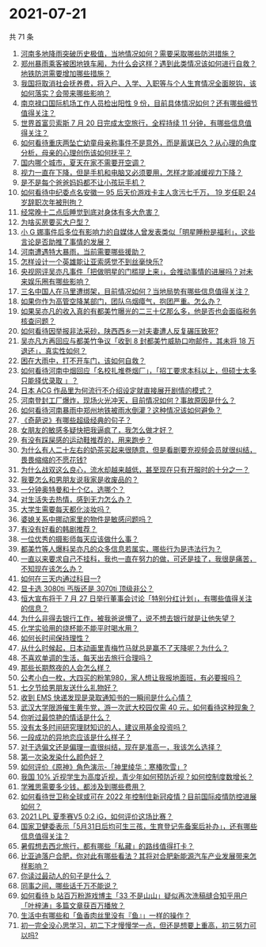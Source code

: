 # 2021-07-21

共 71 条

<!-- BEGIN -->
<!-- 最后更新时间 Wed Jul 21 2021 02:02:05 GMT+0800 (China Standard Time) -->

1. [河南多地降雨突破历史极值，当地情况如何？需要采取哪些防洪措施？](https://www.zhihu.com/question/473413447)
1. [郑州暴雨乘客被困地铁车厢，为什么会这样？遇到此类情况该如何进行自救？地铁防洪需要增加哪些措施？](https://www.zhihu.com/question/473549321)
1. [我国将取消社会抚养费，将入户、入学、入职等与个人生育情况全面脱钩，该如何落实？会带来哪些影响？](https://www.zhihu.com/question/473499702)
1. [南京禄口国际机场工作人员检出阳性 9
   份，目前具体情况如何？还有哪些细节值得关注？](https://www.zhihu.com/question/473581393)
1. [世界首富贝索斯 7 月 20 日完成太空旅行，全程持续 11
   分钟，有哪些信息值得关注？](https://www.zhihu.com/question/473476687)
1. [如何看待重庆两坠亡幼童母亲称事件不是意外，而是蓄谋已久？从心理的角度分析，母亲的心理创伤该如何抚平？](https://www.zhihu.com/question/472591476)
1. [国内哪个城市，夏天在家不需要开空调？](https://www.zhihu.com/question/466495134)
1. [视力一直在下降，但是手机和电脑又必须要用，怎样才能减缓视力下降？](https://www.zhihu.com/question/29378502)
1. [是不是每个爸爸妈妈都不让小孩玩手机？](https://www.zhihu.com/question/472979668)
1. [如何看待中纪委点名安徽一 95 后天价游戏卡主人贪污七千万， 19 岁任职 24
   岁辞职次年被刑拘？](https://www.zhihu.com/question/473194430)
1. [经常晚十二点后睡觉到底对身体有多大危害？](https://www.zhihu.com/question/19632354)
1. [为啥买房要买大户型？](https://www.zhihu.com/question/467557630)
1. [小 G
   娜事件后多位有影响力的自媒体人曾发表类似「明星睡粉是福利」，这些言论是否助推了事情的发展？](https://www.zhihu.com/question/473152458)
1. [河南遭遇特大暴雨，当前需要哪些援助？](https://www.zhihu.com/question/473590772)
1. [怎样设计一个英雄能让亚索感觉不到丝毫快乐?](https://www.zhihu.com/question/357902799)
1. [央视网评吴亦凡事件「把做明星的门槛提上来」，会推动事情的进展吗？对未来娱乐圈有哪些影响？](https://www.zhihu.com/question/473457802)
1. [三名中国人在马里遭绑架，目前情况如何？当地局势有哪些信息值得关注？](https://www.zhihu.com/question/472916793)
1. [如果你作为高管空降某部门，团队乌烟瘴气，抱团严重。怎么办？](https://www.zhihu.com/question/472664105)
1. [如果吴亦凡的收入真的有都美竹曝光的二三十亿那么多，他是否也会面临税务核查问题？](https://www.zhihu.com/question/473059217)
1. [如何看待因举报非法采砂，陕西西乡一对夫妻遭人反复碾压致死?](https://www.zhihu.com/question/472187942)
1. [吴亦凡方再回应与都美竹争议「收到 8 封都美竹威胁口吻邮件，其未将 18
   万退还」，真实性如何？](https://www.zhihu.com/question/473560705)
1. [困在大雨中，打不开车门，该如何自救？](https://www.zhihu.com/question/20370308)
1. [如何看待河南中烟回应「名校扎堆卷烟厂」，「招工要求本科以上，但硕士太多只能择优录取
   」？](https://www.zhihu.com/question/472517656)
1. [日本 ACG 作品里为何流行不介绍设定就直接展开剧情的模式？](https://www.zhihu.com/question/473307809)
1. [河南登封工厂爆炸，现场火光冲天，目前情况如何？事故原因是什么？](https://www.zhihu.com/question/473347064)
1. [如何看待河南暴雨中郑州地铁被雨水倒灌？这种情况该如何避免？](https://www.zhihu.com/question/473481846)
1. [《奇葩说》有哪些超级经典的句子？](https://www.zhihu.com/question/46266923)
1. [女朋友的敏感多疑快把我逼疯了，我怎么做才好？](https://www.zhihu.com/question/20742504)
1. [有没有踩屎感的运动鞋推荐的，用来跑步？](https://www.zhihu.com/question/391587350)
1. [为什么有人二十左右的奶茶买起来很随意，但是看剧要充视频会员就很纠结，畏畏缩缩的不愿花钱?](https://www.zhihu.com/question/469288282)
1. [为什么战双这么良心，流水却越来越低，甚至现在只有开服时的十分之一？](https://www.zhihu.com/question/457001778)
1. [我要怎么和男朋友说我家是收废品的？](https://www.zhihu.com/question/473104039)
1. [一分钟奥特曼和十个亿，选哪个？](https://www.zhihu.com/question/472319404)
1. [对生活失去热情，感到无力怎么办？](https://www.zhihu.com/question/473303135)
1. [大学生需要每天都化淡妆吗？](https://www.zhihu.com/question/472527307)
1. [婆媳关系中挪动家里的物件是敏感问题吗？](https://www.zhihu.com/question/472526941)
1. [有没有好看的韩剧推荐？](https://www.zhihu.com/question/461120479)
1. [一位优秀的摄影师每天应该做什么事？](https://www.zhihu.com/question/470917749)
1. [都美竹等人爆料吴亦凡的众多信息若属实，哪些行为是违法行为？](https://www.zhihu.com/question/473026264)
1. [一直以来要求自己不挂科，我也一直在努力的做，可还是挂了，我很是痛苦，不知现在该怎么办？](https://www.zhihu.com/question/473113874)
1. [如何在三天内通过科目一?](https://www.zhihu.com/question/36544201)
1. [显卡选 3080ti 丐版还是 3070ti 顶级非公？](https://www.zhihu.com/question/463239809)
1. [恒大宣布将于 7 月 27
   日举行董事会讨论「特别分红计划」，有哪些值得关注的信息？](https://www.zhihu.com/question/472506402)
1. [为什么非得去银行工作，被我爸说懵了，说不想去银行就是让他失望？](https://www.zhihu.com/question/472459179)
1. [化学实验用的烧杯能不能平时喝水用？](https://www.zhihu.com/question/30500379)
1. [如何长时间保持理性？](https://www.zhihu.com/question/472990856)
1. [从什么时候起，日本动画里青梅竹马就总是赢不了天降呢？为什么？](https://www.zhihu.com/question/472757190)
1. [不喜欢单调的生活，每天出去旅行合理吗？](https://www.zhihu.com/question/470915297)
1. [那些长期熬夜的人会怎么样？](https://www.zhihu.com/question/471772400)
1. [公考小白一枚，大四买的粉笔980，家人想让我报地面班，有必要报吗？](https://www.zhihu.com/question/471636020)
1. [七夕节给男朋友送什么礼物好？](https://www.zhihu.com/question/287800307)
1. [收到 EMS 快递发现是录取通知书的一瞬间是什么心情？](https://www.zhihu.com/question/473229158)
1. [武汉大学限游催生黄牛党，游一次武大校园仅需 40
   元，如何看待这种现象？](https://www.zhihu.com/question/473210811)
1. [你听过最惊艳的情话是什么？](https://www.zhihu.com/question/471925678)
1. [没有太多时间研究理财知识的人，建议用基金投资吗？](https://www.zhihu.com/question/471743414)
1. [一段成功的异地恋应该是什么样子？](https://www.zhihu.com/question/315370573)
1. [对于选偏文还是偏理一直很纠结，现在是准高一，我该怎么选择？](https://www.zhihu.com/question/473259848)
1. [第一次染发染什么颜色好？](https://www.zhihu.com/question/467416574)
1. [如何评价《原神》角色演示-「神里绫华：寒椿吹雪」?](https://www.zhihu.com/question/473388239)
1. [我国 10%
   近视学生为高度近视，青少年如何预防近视？如何控制度数增长？](https://www.zhihu.com/question/472143638)
1. [学雅思需要多少钱，都涉及到哪些费用？](https://www.zhihu.com/question/360178959)
1. [如何看待世卫称全球或可在 2022
   年控制住新冠疫情？目前国际疫情防控进展如何？](https://www.zhihu.com/question/473331369)
1. [2021 LPL 夏季赛V5 0:2 iG，如何评价这场比赛？](https://www.zhihu.com/question/473231941)
1. [国家卫健委表示「5月31日后均可生三孩，生育登记先备案后补办」，还有哪些信息值得关注？](https://www.zhihu.com/question/473363222)
1. [暑假想去西北旅行，都有哪些「私藏」的路线值得打卡？](https://www.zhihu.com/question/471457599)
1. [比亚迪落户合肥，你对此有哪些看法？其将对合肥新能源汽车产业发展带来怎样影响？](https://www.zhihu.com/question/472325533)
1. [你读过最动人的句子是什么？](https://www.zhihu.com/question/457277397)
1. [同事之间，哪些话千万不能说？](https://www.zhihu.com/question/472183594)
1. [如何看待 b 站百万粉游戏博主「33
   不是山山」疑似再次洗稿缝合知乎用户「叶梓涛」多篇文章获百万播放？](https://www.zhihu.com/question/473209566)
1. [生活中有哪些和「鱼香肉丝里没有『鱼』」一样的操作？](https://www.zhihu.com/question/472752046)
1. [初一完全没心思学习，初二下才慢慢学一点，但还是想要上重高，初三努力可以吗?](https://www.zhihu.com/question/472190336)

<!-- END -->
